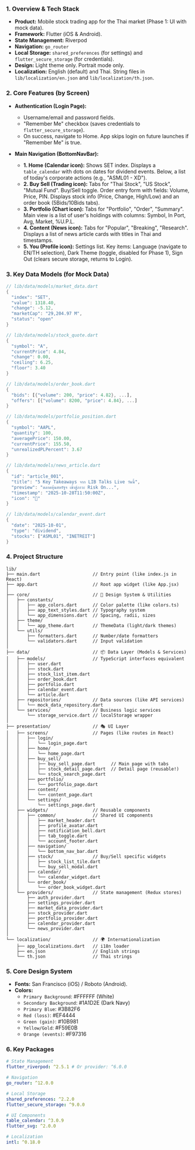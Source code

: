### 1. Overview & Tech Stack

- **Product:** Mobile stock trading app for the Thai market (Phase 1: UI with mock data).
- **Framework:** Flutter (iOS & Android).
- **State Management:** Riverpod
- **Navigation:** `go_router`
- **Local Storage:** `shared_preferences` (for settings) and `flutter_secure_storage` (for credentials).
- **Design:** Light theme only. Portrait mode only.
- **Localization:** English (default) and Thai. String files in `lib/localization/en.json` and `lib/localization/th.json`.

### 2. Core Features (by Screen)

- **Authentication (Login Page):**

  - Username/email and password fields.
  - "Remember Me" checkbox (saves credentials to `flutter_secure_storage`).
  - On success, navigate to Home. App skips login on future launches if "Remember Me" is true.

- **Main Navigation (BottomNavBar):**
  - **1. Home (Calendar icon):** Shows SET index. Displays a `table_calendar` with dots on dates for dividend events. Below, a list of today's corporate actions (e.g., "ASML01 - XD").
  - **2. Buy Sell (Trading icon):** Tabs for "Thai Stock", "US Stock", "Mutual Fund". Buy/Sell toggle. Order entry form with fields: Volume, Price, PIN. Displays stock info (Price, Change, High/Low) and an order book (5Bids/10Bids tabs).
  - **3. Portfolio (Chart icon):** Tabs for "Portfolio", "Order", "Summary". Main view is a list of user's holdings with columns: Symbol, In Port, Avg, Market, %U.P.L.
  - **4. Content (News icon):** Tabs for "Popular", "Breaking", "Research". Displays a list of news article cards with titles in Thai and timestamps.
  - **5. You (Profile icon):** Settings list. Key items: Language (navigate to EN/TH selection), Dark Theme (toggle, disabled for Phase 1), Sign Out (clears secure storage, returns to Login).

### 3. Key Data Models (for Mock Data)

```dart
// lib/data/models/market_data.dart
{
  "index": "SET",
  "value": 1318.40,
  "change": -5.12,
  "marketCap": "29,204.97 M",
  "status": "open"
}

// lib/data/models/stock_quote.dart
{
  "symbol": "A",
  "currentPrice": 4.84,
  "change": 0.00,
  "ceiling": 6.25,
  "floor": 3.40
}

// lib/data/models/order_book.dart
{
  "bids": [{"volume": 200, "price": 4.82}, ...],
  "offers": [{"volume": 8200, "price": 4.84}, ...]
}

// lib/data/models/portfolio_position.dart
{
  "symbol": "AAPL",
  "quantity": 100,
  "averagePrice": 150.00,
  "currentPrice": 155.50,
  "unrealizedPLPercent": 3.67
}

// lib/data/models/news_article.dart
{
  "id": "article_001",
  "title": "5 Key Takeaways จาก LIB Talks Live วันนี้",
  "preview": "ตลาดหุ้นสหรัฐฯ เข้าสู่ภาวะ Risk On...",
  "timestamp": "2025-10-28T11:50:00Z",
  "icon": "📝"
}

// lib/data/models/calendar_event.dart
{
  "date": "2025-10-01",
  "type": "dividend",
  "stocks": ["ASML01", "INETREIT"]
}
```

### 4. Project Structure

```
lib/
├── main.dart                    // Entry point (like index.js in React)
├── app.dart                     // Root app widget (like App.jsx)
│
├── core/                        // 🎨 Design System & Utilities
│   ├── constants/
│   │   ├── app_colors.dart      // Color palette (like colors.ts)
│   │   ├── app_text_styles.dart // Typography system
│   │   └── app_dimensions.dart  // Spacing, radii, sizes
│   ├── theme/
│   │   └── app_theme.dart       // ThemeData (light/dark themes)
│   └── utils/
│       ├── formatters.dart      // Number/date formatters
│       └── validators.dart      // Input validation
│
├── data/                        // 📦 Data Layer (Models & Services)
│   ├── models/                  // TypeScript interfaces equivalent
│   │   ├── user.dart
│   │   ├── stock.dart
│   │   ├── stock_list_item.dart
│   │   ├── order_book.dart
│   │   ├── portfolio.dart
│   │   ├── calendar_event.dart
│   │   └── article.dart
│   ├── repositories/            // Data sources (like API services)
│   │   └── mock_data_repository.dart
│   └── services/                // Business logic services
│       └── storage_service.dart // localStorage wrapper
│
├── presentation/                // 🎭 UI Layer
│   ├── screens/                 // Pages (like routes in React)
│   │   ├── login/
│   │   │   └── login_page.dart
│   │   ├── home/
│   │   │   └── home_page.dart
│   │   ├── buy_sell/
│   │   │   ├── buy_sell_page.dart      // Main page with tabs
│   │   │   ├── stock_detail_page.dart  // Detail page (reusable!)
│   │   │   └── stock_search_page.dart
│   │   ├── portfolio/
│   │   │   └── portfolio_page.dart
│   │   ├── content/
│   │   │   └── content_page.dart
│   │   └── settings/
│   │       └── settings_page.dart
│   ├── widgets/                 // Reusable components
│   │   ├── common/              // Shared UI components
│   │   │   ├── market_header.dart
│   │   │   ├── profile_avatar.dart
│   │   │   ├── notification_bell.dart
│   │   │   ├── tab_toggle.dart
│   │   │   └── account_footer.dart
│   │   ├── navigation/
│   │   │   └── bottom_nav_bar.dart
│   │   ├── stock/               // Buy/Sell specific widgets
│   │   │   ├── stock_list_tile.dart
│   │   │   └── buy_sell_modal.dart
│   │   ├── calendar/
│   │   │   └── calendar_widget.dart
│   │   └── order_book/
│   │       └── order_book_widget.dart
│   └── providers/               // State management (Redux stores)
│       ├── auth_provider.dart
│       ├── settings_provider.dart
│       ├── market_data_provider.dart
│       ├── stock_provider.dart
│       ├── portfolio_provider.dart
│       ├── calendar_provider.dart
│       └── news_provider.dart
│
└── localization/                // 🌍 Internationalization
    ├── app_localizations.dart   // i18n loader
    ├── en.json                  // English strings
    └── th.json                  // Thai strings
```

### 5. Core Design System

- **Fonts:** San Francisco (iOS) / Roboto (Android).
- **Colors:**
  - `Primary Background`: #FFFFFF (White)
  - `Secondary Background`: #1A1D2E (Dark Navy)
  - `Primary Blue`: #3B82F6
  - `Red (loss)`: #EF4444
  - `Green (gain)`: #10B981
  - `Yellow/Gold`: #F59E0B
  - `Orange (events)`: #F97316

### 6. Key Packages

```yaml
# State Management
flutter_riverpod: ^2.5.1 # Or provider: ^6.0.0

# Navigation
go_router: ^12.0.0

# Local Storage
shared_preferences: ^2.2.0
flutter_secure_storage: ^9.0.0

# UI Components
table_calendar: ^3.0.9
flutter_svg: ^2.0.0

# Localization
intl: ^0.18.0
```
